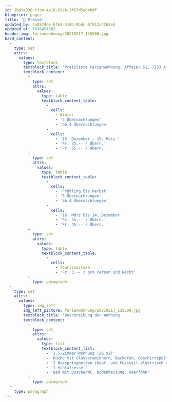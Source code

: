 ```yaml
---
id: 1bd1a330-c3c4-4e16-92ab-3f67d5a84bdf
blueprint: pages
title: '💸 Preise'
updated_by: 4a8574ee-bf61-414d-8bdc-0f912a4261e5
updated_at: 1636491902
header_img: ferienwohnung/20210217_135500.jpg
bard_content:
  -
    type: set
    attrs:
      values:
        type: textblock
        textblock_title: 'Preisliste Ferienwohnung, Affeier 51, 7133 Affeier, Obersaxen für 2022'
        textblock_content:
          -
            type: set
            attrs:
              values:
                type: table
                textblock_content_table:
                  -
                    cells:
                      - Winter
                      - '3 Übernachtungen'
                      - 'ab 4 Übernachtungen'
                  -
                    cells:
                      - '15. Dezember – 15. März '
                      - 'Fr. 75.-- / Übern.'
                      - 'Fr. 65.-- / Übern. '
          -
            type: set
            attrs:
              values:
                type: table
                textblock_content_table:
                  -
                    cells:
                      - 'Frühling bis Herbst'
                      - '3 Übernachtungen'
                      - 'ab 4 Übernachtungen'
                  -
                    cells:
                      - '16. März bis 14. Dezember'
                      - 'Fr. 55.-- / Übern.'
                      - 'Fr. 45.-- / Übern. '
          -
            type: set
            attrs:
              values:
                type: table
                textblock_content_table:
                  -
                    cells:
                      - Tourismustaxe
                      - 'Fr. 3.-- / pro Person und Nacht'
          -
            type: paragraph
  -
    type: set
    attrs:
      values:
        type: img_left
        img_left_picture: ferienwohnung/20210217_135500.jpg
        textblock_title: 'Beschreibung der Wohnung'
        textblock_content:
          -
            type: set
            attrs:
              values:
                type: list
                textblock_content_list:
                  - '1.5-Zimmer-Wohnung (26 m2)'
                  - 'Küche mit Glaskeramikherd, Backofen, Geschirrspülmaschine, Kaffeemaschine, Wasserkocher, Raclette-Ofen, Fonduegeschirr, Hand-Mixer, Kühlschrank mit kleinem Gefrierfach'
                  - '2 Boxspringbetten (Kopf- und Fussteil elektrisch verstellbar, 80 cm breit, die Betten können auseinandergeschoben werden)'
                  - '1 Schlafsessel'
                  - 'Bad mit Dusche/WC, Bodenheizung, Haarföhn'
          -
            type: paragraph
  -
    type: paragraph
---
```

